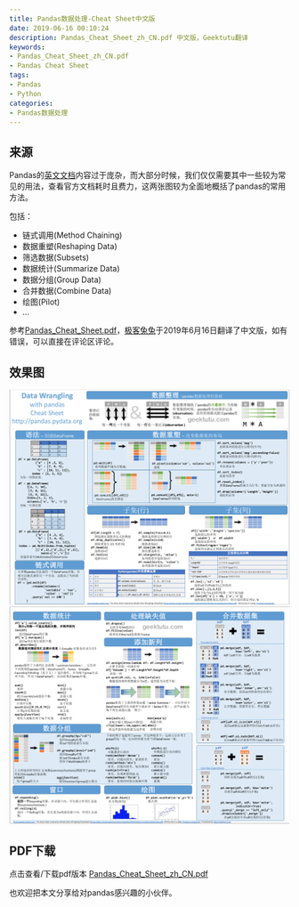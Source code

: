 ```yaml
---
title: Pandas数据处理-Cheat Sheet中文版
date: 2019-06-16 00:10:24
description: Pandas_Cheat_Sheet_zh_CN.pdf 中文版，Geektutu翻译
keywords:
- Pandas_Cheat_Sheet_zh_CN.pdf
- Pandas Cheat Sheet
tags:
- Pandas
- Python
categories: 
- Pandas数据处理
---
```


## 来源

Pandas的[英文文档](https://pandas.pydata.org/pandas-docs/stable/)内容过于庞杂，而大部分时候，我们仅仅需要其中一些较为常见的用法，查看官方文档耗时且费力，这两张图较为全面地概括了pandas的常用方法。

包括：

- 链式调用(Method Chaining)
- 数据重塑(Reshaping Data)
- 筛选数据(Subsets)
- 数据统计(Summarize Data)
- 数据分组(Group Data)
- 合并数据(Combine Data)
- 绘图(Pilot)
- ...

参考[Pandas_Cheat_Sheet.pdf](https://pandas.pydata.org/Pandas_Cheat_Sheet.pdf)，[极客兔兔](https://github.com/geektutu)于2019年6月16日翻译了中文版，如有错误，可以直接在评论区评论。

## 效果图

![Pandas_Cheat_Sheet_zh_CN_1](pandas-cheat-sheet-zh-cn/1.webp)
![Pandas_Cheat_Sheet_zh_CN_2](pandas-cheat-sheet-zh-cn/2.webp)

## PDF下载

点击查看/下载pdf版本 [Pandas_Cheat_Sheet_zh_CN.pdf](pandas-cheat-sheet-zh-cn/Pandas_Cheat_Sheet_zh_CN.pdf)

也欢迎把本文分享给对pandas感兴趣的小伙伴。
